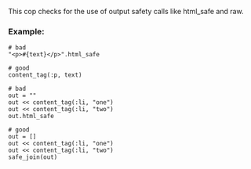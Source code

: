 This cop checks for the use of output safety calls like html_safe and
raw.

### Example:
    # bad
    "<p>#{text}</p>".html_safe

    # good
    content_tag(:p, text)

    # bad
    out = ""
    out << content_tag(:li, "one")
    out << content_tag(:li, "two")
    out.html_safe

    # good
    out = []
    out << content_tag(:li, "one")
    out << content_tag(:li, "two")
    safe_join(out)

